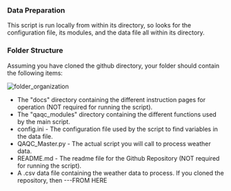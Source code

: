 ### Data Preparation
This script is run locally from within its directory, so looks for the configuration file, its modules, and the data file all within its directory.

### Folder Structure
Assuming you have cloned the github directory, your folder should contain the following items:

![folder_organization](../master/docs/images/folder_organization.png)
* The "docs" directory containing the different instruction pages for operation (NOT required for running the script).
* The "qaqc_modules" directory containing the different functions used by the main script.
* config.ini - The configuration file used by the script to find variables in the data file.
* QAQC_Master.py - The actual script you will call to process weather data.
* README.md - The readme file for the Github Repository (NOT required for running the script).
* A .csv data file containing the weather data to process. If you cloned the repository, then ---FROM HERE
